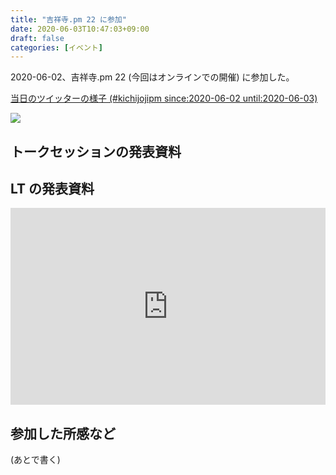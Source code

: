 ```yaml
---
title: "吉祥寺.pm 22 に参加"
date: 2020-06-03T10:47:03+09:00
draft: false
categories: [イベント]
---
```


2020-06-02、吉祥寺.pm 22 (今回はオンラインでの開催) に参加した。

<!--more-->

[当日のツイッターの様子 (#kichijojipm since:2020-06-02 until:2020-06-03)](https://twitter.com/search?q=(%23kichijojipm)%20until%3A2020-06-03%20since%3A2020-06-02&src=typed_query)

<div style="max-width: 800px">
  <a href="https://kichijojipm.connpass.com/event/177459/"><img src=/images/kichijojipm-22/kichip22-01.jpg></a>
</div>


## トークセッションの発表資料

<div style="max-width: 800px">
  <script async class="speakerdeck-embed" data-id="fea16359855c43af823d96a8ca18965b" data-ratio="1.33333333333333" src="//speakerdeck.com/assets/embed.js"></script>
</div>

<div style="max-width: 800px">
  <script async class="speakerdeck-embed" data-id="8a400f0424104ac8a011a5fb74957b58" data-ratio="1.77777777777778" src="//speakerdeck.com/assets/embed.js"></script>
</div>

<div style="max-width: 800px">
  <script async class="speakerdeck-embed" data-id="d2cf7e0b49d443acbf017db851ebab8c" data-ratio="1.77725118483412" src="//speakerdeck.com/assets/embed.js"></script>
</div>

## LT の発表資料

<div style="max-width: 800px">
  <script async class="speakerdeck-embed" data-id="0fe2f9903d4740b6961bcbbe0b5fc577" data-ratio="1.33333333333333" src="//speakerdeck.com/assets/embed.js"></script>
</div>

<div style="max-width: 800px">
  <iframe width="100%" height="315px" src="https://www.youtube.com/embed/6F-q8stbwrg" frameborder="0" allow="accelerometer; autoplay; encrypted-media; gyroscope; picture-in-picture" allowfullscreen></iframe>
</div>

<div style="max-width: 800px">
  <script async class="speakerdeck-embed" data-id="91db1b1293b943568a3f8a8a4c38ab9e" data-ratio="1.77777777777778" src="//speakerdeck.com/assets/embed.js"></script>
</div>

<div style="max-width: 800px">
  <script async class="speakerdeck-embed" data-id="966b216d5b3845d0adb3bd3d29e9ad55" data-ratio="1.77777777777778" src="//speakerdeck.com/assets/embed.js"></script>
</div>

## 参加した所感など

(あとで書く)
